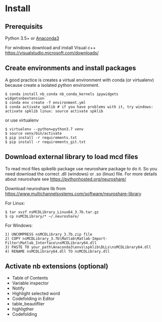 # Install
## Prerequisits
Python 3.5+ or [Anaconda3](https://www.anaconda.com/distribution/)    

For windows download and install Visual c++ https://visualstudio.microsoft.com/downloads/

## Create environments and install packages
A good practice is creates a virtual environment with conda (or virtualenv) because create a isolated python environment.

```batch
$ conda install nb_conda nb_conda_kernels ipywidgets widgetsnbextension
$ conda env create -f environment.yml
$ conda activate spklib # if you have problems with it, try windows: activate spklib linux: source activate spklib
```
or use virtualenv
```buildoutcfg
$ virtualenv --python=python3.7 venv
$ source venv/bin/activate
$ pip install -r requirements.txt
$ pip install -r requirements_git.txt
```

## Download external library to load mcd files
To read mcd files spikelib package use neuroshare package to do it. So you need download the correct .dll (windows) or .so (linux) file. For more details about neuroshare see https://pythonhosted.org/neuroshare/

Download neuroshare lib from https://www.multichannelsystems.com/software/neuroshare-library

For Linux:
```batch
$ tar xvzf nsMCDLibrary_Linux64_3.7b.tar.gz
$ cp nsMCDLibrary/* ~/.neuroshare/
```

For Windows:
```
1) UNCOMPRESS nsMCDLibrary_3.7b.zip file 
2) COPY nsMCDLibrary_3.7b\Matlab\Matlab-Import-Filter\Matlab_Interface\nsMCDLibrary64.dll
3) PASTE TO your_path\Anaconda3\envs\spklib\DLLs\nsMCDLibrary64.dll
4) RENAME nsMCDLibrary64.dll TO nsMCDLibrary.dll 
```

## Activate nb extensions (optional)
- Table of Contents
- Variable inspector
- Notify
- Highlight selected word
- Codefolding in Editor
- table_beautiflier
- highligther
- Codefolding
